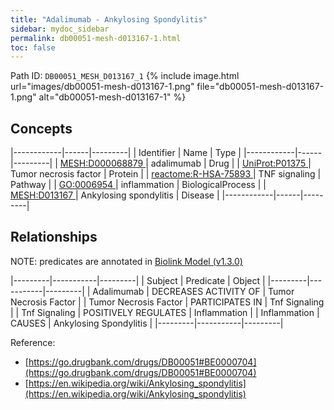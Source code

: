 ```yaml
---
title: "Adalimumab - Ankylosing Spondylitis"
sidebar: mydoc_sidebar
permalink: db00051-mesh-d013167-1.html
toc: false 
---
```



Path ID: `DB00051_MESH_D013167_1`
{% include image.html url="images/db00051-mesh-d013167-1.png" file="db00051-mesh-d013167-1.png" alt="db00051-mesh-d013167-1" %}

## Concepts

|------------|------|---------|
| Identifier | Name | Type    |
|------------|------|---------|
| <a href="https://identifiers.org/MESH:D000068879">MESH:D000068879 </a> | adalimumab | Drug |
| <a href="https://identifiers.org/UniProt:P01375">UniProt:P01375 </a> | Tumor necrosis factor | Protein |
| <a href="https://identifiers.org/reactome:R-HSA-75893">reactome:R-HSA-75893 </a> | TNF signaling | Pathway |
| <a href="https://identifiers.org/GO:0006954">GO:0006954 </a> | inflammation | BiologicalProcess |
| <a href="https://identifiers.org/MESH:D013167">MESH:D013167 </a> | Ankylosing spondylitis | Disease |
|------------|------|---------|

## Relationships


NOTE: predicates are annotated in <a href="https://github.com/biolink/biolink-model/releases/tag/v1.3.0">Biolink Model (v1.3.0)</a>

|---------|-----------|---------|
| Subject | Predicate | Object  |
|---------|-----------|---------|
| Adalimumab | DECREASES ACTIVITY OF | Tumor Necrosis Factor |
| Tumor Necrosis Factor | PARTICIPATES IN | Tnf Signaling |
| Tnf Signaling | POSITIVELY REGULATES | Inflammation |
| Inflammation | CAUSES | Ankylosing Spondylitis |
|---------|-----------|---------|

Reference: 
  - [https://go.drugbank.com/drugs/DB00051#BE0000704](https://go.drugbank.com/drugs/DB00051#BE0000704)
  - [https://en.wikipedia.org/wiki/Ankylosing_spondylitis](https://en.wikipedia.org/wiki/Ankylosing_spondylitis)
